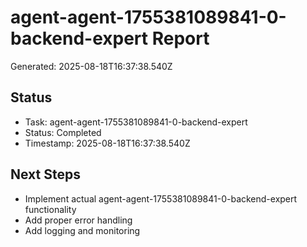 # agent-agent-1755381089841-0-backend-expert Report

Generated: 2025-08-18T16:37:38.540Z

## Status
- Task: agent-agent-1755381089841-0-backend-expert
- Status: Completed
- Timestamp: 2025-08-18T16:37:38.540Z

## Next Steps
- Implement actual agent-agent-1755381089841-0-backend-expert functionality
- Add proper error handling
- Add logging and monitoring
